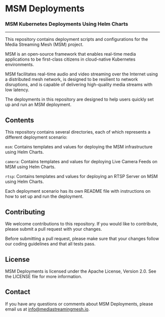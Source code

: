 # MSM Deployments
### MSM Kubernetes Deployments Using Helm Charts

***

This repository contains deployment scripts and configurations for the Media Streaming Mesh (MSM) project.

MSM is an open-source framework that enables real-time media applications to be first-class citizens in cloud-native Kubernetes environments.

MSM facilitates real-time audio and video streaming over the Internet using a distributed mesh network, is designed to be resilient to network disruptions, and is capable of delivering high-quality media streams with low latency.

The deployments in this repository are designed to help users quickly set up and run an MSM deployment.

## **Contents**

This repository contains several directories, each of which represents a different deployment scenario:

`msm`: Contains templates and values for deploying the MSM infrastructure using Helm Charts.

`camera`: Contains templates and values for deploying Live Camera Feeds on MSM using Helm Charts.

`rtsp`: Contains templates and values for deploying an RTSP Server on MSM using Helm Charts.

Each deployment scenario has its own README file with instructions on how to set up and run the deployment.

## **Contributing**
We welcome contributions to this repository. If you would like to contribute, please submit a pull request with your changes.

Before submitting a pull request, please make sure that your changes follow our coding guidelines and that all tests pass.

## **License**
MSM Deployments is licensed under the Apache License, Version 2.0. See the LICENSE file for more information.

## **Contact**
If you have any questions or comments about MSM Deployments, please email us at info@mediastreamingmesh.io.

